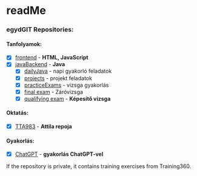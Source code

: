 # readMe
   
### **egydGIT** Repositories:
#### Tanfolyamok:
- [x] [frontend](https://github.com/egydGIT/frontend) - **HTML, JavaScript**
- [x] [javaBackend](https://github.com/egydGIT/javaBackend) - **Java**
    - [x] [dailyJava](https://github.com/egydGIT/dailyJava_privat) - napi gyakorló feladatok
    - [x] [projects](https://github.com/egydGIT/projects) - projekt feladatok
    - [x] [practiceExams](https://github.com/egydGIT/practiceExams) - vizsga gyakorlás
    - [x] [final exam](https://github.com/egydGIT/zarovizsga) - Záróvizsga
    - [x] [qualifying exam](https://github.com/egydGIT/kepesitovizsga) - **Képesítő vizsga**

#### Oktatás:
- [x] [TTA983](https://github.com/egydGIT/TTA983) - **Attila repoja**

#### Gyakorlás:
- [x] [ChatGPT](https://github.com/egydGIT/ChatGPT) - **gyakorlás ChatGPT-vel**


If the repository is private, it contains training exercises from Training360.

